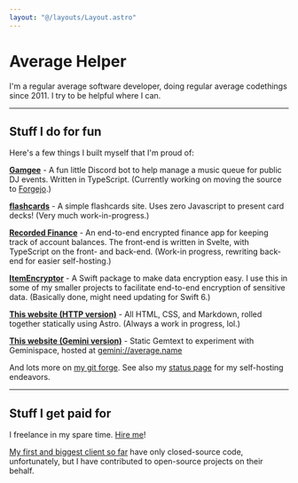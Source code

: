 ```yaml
---
layout: "@/layouts/Layout.astro"
---
```


# Average Helper

I'm a regular average software developer, doing regular average codethings since 2011. I try to be helpful where I can.

---

## Stuff I do for fun

Here's a few things I built myself that I'm proud of:

[**Gamgee**](https://github.com/AverageHelper/Gamgee) - A fun little Discord bot to help manage a music queue for public DJ events. Written in TypeScript. (Currently working on moving the source to [Forgejo](https://git.average.name/AverageHelper?tab=repositories).)

[**flashcards**](https://flashcards.average.name) - A simple flashcards site. Uses zero Javascript to present card decks! (Very much work-in-progress.)

[**Recorded Finance**](https://recorded.finance) - An end-to-end encrypted finance app for keeping track of account balances. The front-end is written in Svelte, with TypeScript on the front- and back-end. (Work-in progress, rewriting back-end for easier self-hosting.)

[**ItemEncryptor**](https://github.com/AverageHelper/ItemEncryptor) - A Swift package to make data encryption easy. I use this in some of my smaller projects to facilitate end-to-end encryption of sensitive data. (Basically done, might need updating for Swift 6.)

[**This website (HTTP version)**](https://git.average.name/AverageHelper/portfolio) - All HTML, CSS, and Markdown, rolled together statically using Astro. (Always a work in progress, lol.)

[**This website (Gemini version)**](https://git.average.name/AverageHelper/portfolio-gemini) - Static Gemtext to experiment with Geminispace, hosted at [gemini://average.name](gemini://average.name)

And lots more on [my git forge](https://git.average.name/AverageHelper?tab=repositories). See also my [status page](https://status.average.name) for my self-hosting endeavors.

<!-- TODO: Add a thing about Rainverse Wiki. That's not something I did *myself*, but a project I'm on that I'm proud of. Probs don't mention that I own the domain, since I don't want that to be forever. Maybe reorganize this part? Use a /now page for projects? Idk -->

---

## Stuff I get paid for

I freelance in my spare time. [Hire me](/work)!

[My first and biggest client so far](https://github.com/Inventory-Shield/) have only closed-source code, unfortunately, but I have contributed to open-source projects on their behalf.
